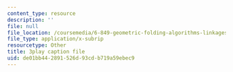 ```yaml
---
content_type: resource
description: ''
file: null
file_location: /coursemedia/6-849-geometric-folding-algorithms-linkages-origami-polyhedra-fall-2012/de01bb442891526d93cdb719a59ebec9_MDcAOTaCXHs.vtt
file_type: application/x-subrip
resourcetype: Other
title: 3play caption file
uid: de01bb44-2891-526d-93cd-b719a59ebec9
---
```

